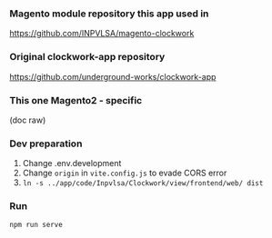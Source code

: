 ### Magento module repository this app used in

https://github.com/INPVLSA/magento-clockwork

### Original clockwork-app repository

https://github.com/underground-works/clockwork-app

### This one Magento2 - specific

(doc raw)

### Dev preparation

1. Change .env.development
2. Change `origin` in `vite.config.js` to evade CORS error
3. `ln -s ../app/code/Inpvlsa/Clockwork/view/frontend/web/ dist`

### Run
```
npm run serve
```
